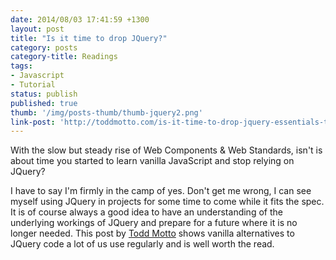 ```yaml
---
date: 2014/08/03 17:41:59 +1300
layout: post
title: "Is it time to drop JQuery?"
category: posts
category-title: Readings
tags:
- Javascript
- Tutorial
status: publish
published: true
thumb: '/img/posts-thumb/thumb-jquery2.png'
link-post: 'http://toddmotto.com/is-it-time-to-drop-jquery-essentials-to-learning-javascript-from-a-jquery-background/'
---
```


With the slow but steady rise of Web Components & Web Standards, isn't is about time you started to learn vanilla JavaScript and stop relying on JQuery?

I have to say I'm firmly in the camp of yes. Don't get me wrong, I can see myself using JQuery in projects for some time to come while it fits the spec. It is of course always a good idea to have an understanding of the underlying workings of JQuery and prepare for a future where it is no longer needed. This post by [Todd Motto](http://toddmotto.com "Visit Todd's website") shows vanilla alternatives to JQuery code a lot of us use regularly and is well worth the read.